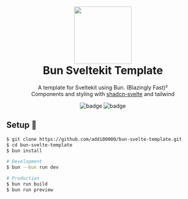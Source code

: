 <h1 align="center">
	<img src="https://user-images.githubusercontent.com/709451/182802334-d9c42afe-f35d-4a7b-86ea-9985f73f20c3.png" width="150px"><br>
    Bun Sveltekit Template
</h1>
<p align="center">
<!-- 
write description here
 -->
A template for Sveltekit using Bun. (Blazingly Fast)²<br />Components and styling with <a href="https://www.shadcn-svelte.com/">shadcn-svelte</a> and tailwind
</p>

<p align="center">
	<img src="https://img.shields.io/badge/Bun-1.0-4e3f73?style=for-the-badge" alt="badge">
	<img src="https://img.shields.io/badge/TypeScript-5.0.0-4e3f73?style=for-the-badge" alt="badge">
</p>

## Setup 🔮

```bash
$ git clone https://github.com/addi00000/bun-svelte-template.git
$ cd bun-svelte-template
$ bun install

# Development
$ bun --bun run dev

# Production
$ bun run build
$ bun run preview
```

<!-- ## Docker 🔮

```
$ ...
``` -->
